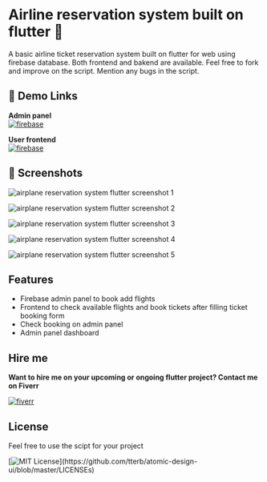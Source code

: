 # Airline reservation system built on flutter 👋

A basic airline ticket reservation system built on flutter for web using firebase database. Both frontend and bakend are available. Feel free to fork and improve on the script. Mention any bugs in the script.

## 🔗 Demo Links
**Admin panel**  
[![firebase](https://img.shields.io/badge/firebase-ffca28?style=for-the-badge&logo=firebase&logoColor=black
)](https://miniprojectadmin-66482.firebaseapp.com/)

**User frontend**  
[![firebase](https://img.shields.io/badge/firebase-ffca28?style=for-the-badge&logo=firebase&logoColor=black
)](https://flight-booking-user.firebaseapp.com/)



## 📸 Screenshots
![airplane reservation system flutter screenshot 1](https://lh3.googleusercontent.com/pw/AMWts8CLWpPG9ri7yi-bNbUksxFIduGgxGzjyDfBf1GAZRXSB9fQipCdvIl-pspE1Mgn0tk1-nQXf_hq-GU8jcE4wPmHwL5yOe8W-Oi7y1yl5dSKXAKI1fQKdtlRXMKTH-_5ITDTkUvRmJEYA0oz1du3f8s=w1366-h647-s-no?authuser=0)

![airplane reservation system flutter screenshot 2](https://lh3.googleusercontent.com/pw/AMWts8BzH4d0Ush69O6JaEz-kTRsRfCpUH69uDzA5ckFAHj_pwe6FbdfUg8K5hWWDDXbLC9QoSocTCkkVihKRVjyAbn16WFZpQZWmeS3wty490rvJBew96THlm46cV3RRSyZIxcpy0CUQSAoM8t6a7aXEfQ=w1366-h649-s-no?authuser=0)

![airplane reservation system flutter screenshot 3](https://lh3.googleusercontent.com/pw/AMWts8D6WaQ-cVrOJ1wVAtpa9tWht3xb3JLNBeCD8tZcc6hiGHWzOYqsvp6NZO0SrFKVgzZyw7W2GosYv2Ye5fpevkccKqcPwOQGe_-hvTUxIoUehSJQsOSWA0OZC0-Vfd0eHBq8mWzP6bOpW3-ftVwP0Fc=w1366-h635-s-no?authuser=0)

![airplane reservation system flutter screenshot 4](https://lh3.googleusercontent.com/pw/AMWts8DQKyFtxwqejENI0mJ-7lFNkEBtqxJRiWRMgw4THAAyY7QVK5wXQHjQEeh5p3KBpJ5xGhoGcqZVDUyzrkSX6bbi_SXyu7mCBIap5gXKqs1D_uZEBOcpzCS7KivjVaxgvDAB3-VfKjAIXjQ9ZwT_Iz0=w1366-h643-s-no?authuser=0)

![airplane reservation system flutter screenshot 5](https://lh3.googleusercontent.com/pw/AMWts8AeJRthgOmbGowYbzVrEV1u_aBhQRucjEtsns4_stK6MEjOMeieiYEyDPZAwGmEt6PinUovIV3ZgtU-jgZV3dWInwlzAl9mTeVGVJUJ2bRCjGXwg8g8xnNkvDOtKaQ--hhdNGgNsP73ZPWL2qP3ljI=w1362-h649-s-no?authuser=0)

## Features

- Firebase admin panel to book add flights
- Frontend to check available flights and book tickets after filling ticket booking form
- Check booking on admin panel
- Admin panel dashboard


## Hire me
**Want to hire me on your upcoming or ongoing flutter project? 
Contact me on Fiverr**

[![fiverr](https://img.shields.io/badge/fiverr-1DBF73?style=for-the-badge&logo=fiverr&logoColor=white
)](https://www.fiverr.com/balajikannan03)



## License

Feel free to use the scipt for your project

[![MIT License](https://img.shields.io/apm/l/atomic-design-ui.svg?)](https://github.com/tterb/atomic-design-ui/blob/master/LICENSEs)

